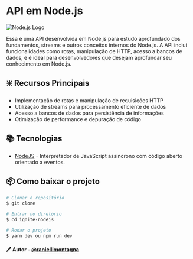 # API em Node.js

![Node.js Logo](https://nodejs.org/static/images/logo.svg)

Essa é uma API desenvolvida em Node.js para estudo aprofundado dos fundamentos, streams e outros conceitos internos do Node.js. A API inclui funcionalidades como rotas, manipulação de HTTP, acesso a bancos de dados, e é ideal para desenvolvedores que desejam aprofundar seu conhecimento em Node.js.

## ❇️ Recursos Principais

- Implementação de rotas e manipulação de requisições HTTP
- Utilização de streams para processamento eficiente de dados
- Acesso a bancos de dados para persistência de informações
- Otimização de performance e depuração de código

## 📚 Tecnologias

- [NodeJS](https://nodejs.org/en/) - Interpretador de JavaScript assíncrono com código aberto orientado a eventos.

## 📦 Como baixar o projeto

```bash
# Clonar o repositório
$ git clone

# Entrar no diretório
$ cd ignite-nodejs

# Rodar o projeto
$ yarn dev ou npm run dev
```

#### 🖊️ Autor - [@raniellimontagna](https://www.github.com/raniellimontagna)
